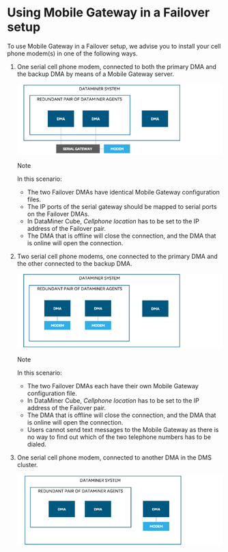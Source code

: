 # Using Mobile Gateway in a Failover setup

To use Mobile Gateway in a Failover setup, we advise you to install your cell phone modem(s) in one of the following ways.

1. One serial cell phone modem, connected to both the primary DMA and the backup DMA by means of a Mobile Gateway server.

    ![](../../images/mobile_gateway_failover_1.jpg)

    > [!NOTE]
    > In this scenario:
    > -  The two Failover DMAs have identical Mobile Gateway configuration files.
    > -  The IP ports of the serial gateway should be mapped to serial ports on the Failover DMAs.
    > -  In DataMiner Cube, *Cellphone location* has to be set to the IP address of the Failover pair.
    > -  The DMA that is offline will close the connection, and the DMA that is online will open the connection.

2. Two serial cell phone modems, one connected to the primary DMA and the other connected to the backup DMA.

    ![](../../images/mobile_gateway_failover_2.jpg)

    > [!NOTE]
    > In this scenario:
    > -  The two Failover DMAs each have their own Mobile Gateway configuration file.
    > -  In DataMiner Cube, *Cellphone location* has to be set to the IP address of the Failover pair.
    > -  The DMA that is offline will close the connection, and the DMA that is online will open the connection.
    > -  Users cannot send text messages to the Mobile Gateway as there is no way to find out which of the two telephone numbers has to be dialed.

3. One serial cell phone modem, connected to another DMA in the DMS cluster.

    ![](../../images/mobile_gateway_failover_3.jpg)
